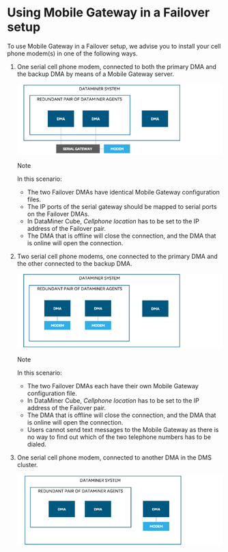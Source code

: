 # Using Mobile Gateway in a Failover setup

To use Mobile Gateway in a Failover setup, we advise you to install your cell phone modem(s) in one of the following ways.

1. One serial cell phone modem, connected to both the primary DMA and the backup DMA by means of a Mobile Gateway server.

    ![](../../images/mobile_gateway_failover_1.jpg)

    > [!NOTE]
    > In this scenario:
    > -  The two Failover DMAs have identical Mobile Gateway configuration files.
    > -  The IP ports of the serial gateway should be mapped to serial ports on the Failover DMAs.
    > -  In DataMiner Cube, *Cellphone location* has to be set to the IP address of the Failover pair.
    > -  The DMA that is offline will close the connection, and the DMA that is online will open the connection.

2. Two serial cell phone modems, one connected to the primary DMA and the other connected to the backup DMA.

    ![](../../images/mobile_gateway_failover_2.jpg)

    > [!NOTE]
    > In this scenario:
    > -  The two Failover DMAs each have their own Mobile Gateway configuration file.
    > -  In DataMiner Cube, *Cellphone location* has to be set to the IP address of the Failover pair.
    > -  The DMA that is offline will close the connection, and the DMA that is online will open the connection.
    > -  Users cannot send text messages to the Mobile Gateway as there is no way to find out which of the two telephone numbers has to be dialed.

3. One serial cell phone modem, connected to another DMA in the DMS cluster.

    ![](../../images/mobile_gateway_failover_3.jpg)
